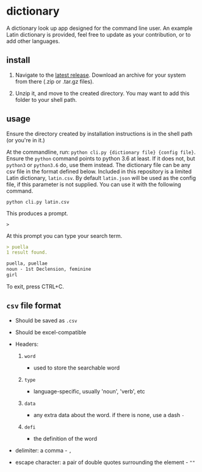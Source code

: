 # dictionary

A dictionary look up app designed for the command line user.
An example Latin dictionary is provided, feel free to update as your contribution, or to add other languages.

## install

1. Navigate to the [latest release](https://github.com/Adoria298/dictionary/releases/latest). Download an archive for your system from there (.zip or .tar.gz files).

2. Unzip it, and move to the created directory. You may want to add this folder to your shell path.

## usage

Ensure the directory created by installation instructions is in the shell path (or you're in it.)

At the commandline, run: `python cli.py {dictionary file} {config file}`. Ensure the `python` command points to python 3.6 at least. If it does not, but `python3` or `python3.6` do, use them instead. The dictionary file can be any csv file in the format defined below. Included in this repository is a limited Latin dictionary, `latin.csv`. By default `latin.json` will be used as the config file, if this parameter is not supplied. You can use it with the following command.

`python cli.py latin.csv`

This produces a prompt.

 `>`

At this prompt you can type your search term.

```md
> puella
1 result found.

puella, puellae
noun - 1st Declension, feminine
girl

```

To exit, press CTRL+C.

## `csv` file format

- Should be saved as `.csv`

- Should be excel-compatible

- Headers:

    1. `word`

        - used to store the searchable word

    2. `type`

        - language-specific, usually 'noun', 'verb', etc

    3. `data`

        - any extra data about the word. if there is none, use a dash `-`

    4. `defi`

        - the definition of the word

- delimiter: a comma - `,`

- escape character: a pair of double quotes surrounding the element - `""`
